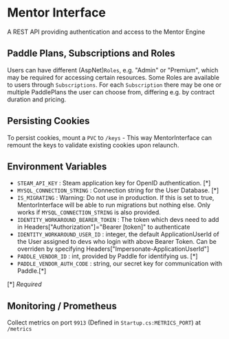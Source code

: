 # Mentor Interface

A REST API providing authentication and access to the Mentor Engine

## Paddle Plans, Subscriptions and Roles
Users can have different (AspNet)`Roles`, e.g. "Admin" or "Premium", which may be required for accessing certain resources.
Some Roles are available to users through `Subscriptions`.
For each `Subscription` there may be one or multiple PaddlePlans the user can choose from, differing e.g. by contract duration and pricing. 

## Persisting Cookies
To persist cookies, mount a `PVC` to `/keys` - This way MentorInterface can remount the keys to validate existing cookies upon relaunch.

## Environment Variables

- `STEAM_API_KEY` : Steam application key for OpenID authentication. [\*]
- `MYSQL_CONNECTION_STRING` : Connection string for the User Database. [\*]
- `IS_MIGRATING` : Warning: Do not use in production. If this is set to true, MentorInterface will be able to run migrations but nothing else. Only works if `MYSQL_CONNECTION_STRING` is also provided.
- `IDENTITY_WORKAROUND_BEARER_TOKEN` : The token which devs need to add in Headers["Authorization"]="Bearer [token]" to authenticate
- `IDENTITY_WORKAROUND_USER_ID` : integer, the default ApplicationUserId of the User assigned to devs who login with above Bearer Token. Can be overriden by specifying Headers["Impersonate-ApplicationUserId"]
- `PADDLE_VENDOR_ID` : int, provided by Paddle for identifying us. [\*]
- `PADDLE_VENDOR_AUTH_CODE` : string, our secret key for communication with Paddle.[\*]

[\*] *Required*


## Monitoring / Prometheus

Collect metrics on port `9913` (Defined in `Startup.cs:METRICS_PORT`) at `/metrics`
